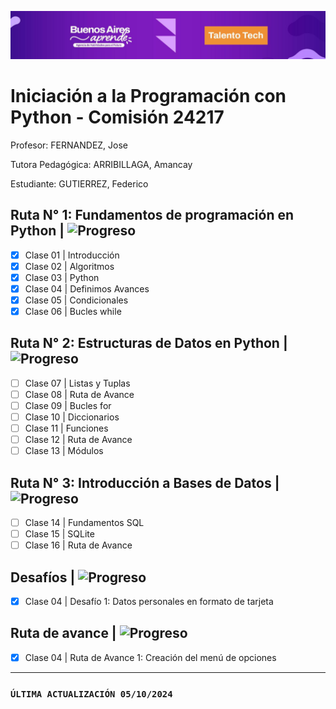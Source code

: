 ![Talento Tech](./Images/Portada.png)
# Iniciación a la Programación con Python - Comisión 24217
Profesor: FERNANDEZ, Jose

Tutora Pedagógica: ARRIBILLAGA, Amancay 

Estudiante: GUTIERREZ, Federico

## Ruta N° 1: Fundamentos de programación en Python | ![Progreso](https://img.shields.io/badge/Progreso-100%25-brightgreen.svg)

- [x] Clase 01 | Introducción
- [x] Clase 02 | Algoritmos
- [x] Clase 03 | Python
- [x] Clase 04 | Definimos Avances 
- [x] Clase 05 | Condicionales
- [x] Clase 06 | Bucles while

## Ruta N° 2: Estructuras de Datos en Python | ![Progreso](https://img.shields.io/badge/Progreso-0%25-brightgreen.svg)

- [ ] Clase 07 | Listas y Tuplas
- [ ] Clase 08 | Ruta de Avance
- [ ] Clase 09 | Bucles for
- [ ] Clase 10 | Diccionarios
- [ ] Clase 11 | Funciones
- [ ] Clase 12 | Ruta de Avance
- [ ] Clase 13 | Módulos

## Ruta N° 3: Introducción a Bases de Datos | ![Progreso](https://img.shields.io/badge/Progreso-0%25-brightgreen.svg)

- [ ] Clase 14 | Fundamentos SQL
- [ ] Clase 15 | SQLite
- [ ] Clase 16 | Ruta de Avance

## Desafíos | ![Progreso](https://img.shields.io/badge/Progreso-100%25-brightgreen.svg)

- [x] Clase 04 | Desafío 1: Datos personales en formato de tarjeta

## Ruta de avance | ![Progreso](https://img.shields.io/badge/Progreso-100%25-brightgreen.svg)

- [x] Clase 04 | Ruta de Avance 1: Creación del menú de opciones

______________________________________________________________________________________________________
### `ÚLTIMA ACTUALIZACIÓN 05/10/2024`